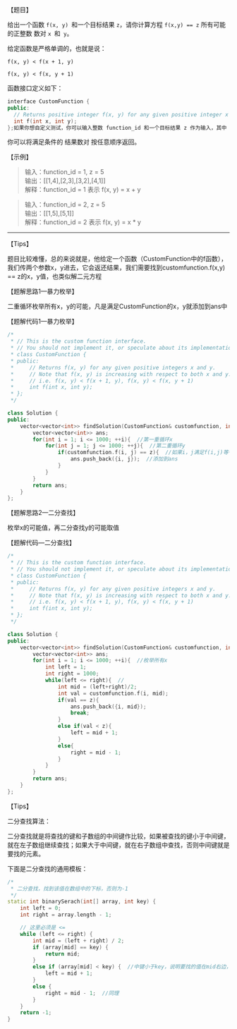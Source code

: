 【题目】

给出一个函数  `f(x, y) `和一个目标结果 `z`，请你计算方程 `f(x,y) == z` 所有可能的正整数 数对 `x `和` y`。

给定函数是严格单调的，也就是说：

`f(x, y) < f(x + 1, y)`  

`f(x, y) < f(x, y + 1)  `

函数接口定义如下：

```c++
interface CustomFunction {
public:
  // Returns positive integer f(x, y) for any given positive integer x and y.
  int f(int x, int y);
};如果你想自定义测试，你可以输入整数 function_id 和一个目标结果 z 作为输入，其中 function_id 表示一个隐藏函数列表中的一个函数编号，题目只会告诉你列表中的 2 个函数。  
```

你可以将满足条件的 结果数对 按任意顺序返回。

【示例】

> 输入：function_id = 1, z = 5  
> 输出：[[1,4],[2,3],[3,2],[4,1]]  
> 解释：function_id = 1 表示 f(x, y) = x + y  

> 输入：function_id = 2, z = 5  
> 输出：[[1,5],[5,1]]  
> 解释：function_id = 2 表示 f(x, y) = x * y

---

【Tips】

题目比较难懂，总的来说就是，他给定一个函数（CustomFunction中的f函数），我们传两个参数x，y进去，它会返还结果，我们需要找到customfunction.f(x,y) == z的x，y值，也类似解二元方程

【题解思路1—暴力枚举】

二重循环枚举所有x，y的可能，凡是满足CustomFunction的x，y就添加到ans中

【题解代码1—暴力枚举】

```c++
/*
 * // This is the custom function interface.
 * // You should not implement it, or speculate about its implementation
 * class CustomFunction {
 * public:
 *     // Returns f(x, y) for any given positive integers x and y.
 *     // Note that f(x, y) is increasing with respect to both x and y.
 *     // i.e. f(x, y) < f(x + 1, y), f(x, y) < f(x, y + 1)
 *     int f(int x, int y);
 * };
 */

class Solution {
public:
    vector<vector<int>> findSolution(CustomFunction& customfunction, int z) {
        vector<vector<int>> ans;
        for(int i = 1; i <= 1000; ++i){  //第一重循环x
            for(int j = 1; j <= 1000; ++j){  //第二重循环y
                if(customfunction.f(i, j) == z){  //如果i，j满足f(i,j)等于z
                    ans.push_back({i, j});  //添加到ans
                }
            }
        }
        return ans;
    }
};
```

【题解思路2—二分查找】

枚举x的可能值，再二分查找y的可能取值

【题解代码—二分查找】

```c++
/*
 * // This is the custom function interface.
 * // You should not implement it, or speculate about its implementation
 * class CustomFunction {
 * public:
 *     // Returns f(x, y) for any given positive integers x and y.
 *     // Note that f(x, y) is increasing with respect to both x and y.
 *     // i.e. f(x, y) < f(x + 1, y), f(x, y) < f(x, y + 1)
 *     int f(int x, int y);
 * };
 */

class Solution {
public:
    vector<vector<int>> findSolution(CustomFunction& customfunction, int z) {
        vector<vector<int>> ans;
        for(int i = 1; i <= 1000; ++i){  //枚举所有x
            int left = 1;
            int right = 1000;
            while(left <= right){  //
                int mid = (left+right)/2;
                int val = customfunction.f(i, mid);
                if(val == z){
                    ans.push_back({i, mid});
                    break;
                }
                else if(val < z){
                    left = mid + 1;
                }
                else{
                    right = mid - 1;
                }
            }
        }
        return ans;
    }
};
```

【Tips】

二分查找算法：

二分查找就是将查找的键和子数组的中间键作比较，如果被查找的键小于中间键，就在左子数组继续查找；如果大于中间键，就在右子数组中查找，否则中间键就是要找的元素。

下面是二分查找的通用模板：

```c++
/*
 * 二分查找，找到该值在数组中的下标，否则为-1
 */
static int binarySerach(int[] array, int key) {
    int left = 0;
    int right = array.length - 1;

    // 这里必须是 <=
    while (left <= right) {
        int mid = (left + right) / 2;
        if (array[mid] == key) {
            return mid;
        }
        else if (array[mid] < key) {  //中键小于key，说明要找的值在mid右边，所以left移动到原来的mid+1
            left = mid + 1;
        }
        else {
            right = mid - 1;  //同理
        }
    }
    return -1;
}
```

